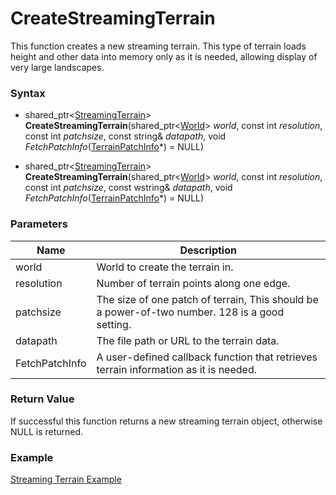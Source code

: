 # CreateStreamingTerrain
This function creates a new streaming terrain. This type of terrain loads height and other data into memory only as it is needed, allowing display of very large landscapes.

### Syntax
* shared_ptr\<[StreamingTerrain](README.md)\> **CreateStreamingTerrain**(shared_ptr\<[World](../World/World.md)\> *world*, const int *resolution*, const int *patchsize*, const string& *datapath*, void *FetchPatchInfo*([TerrainPatchInfo](../TerrainPatchInfo/TerrainPatchInfo.md)\*) = NULL)

* shared_ptr\<[StreamingTerrain](README.md)\> **CreateStreamingTerrain**(shared_ptr\<[World](../World/World.md)\> *world*, const int *resolution*, const int *patchsize*, const wstring& *datapath*, void *FetchPatchInfo*([TerrainPatchInfo](../TerrainPatchInfo/TerrainPatchInfo.md)\*) = NULL)

### Parameters
| Name | Description |
| ------ | ------ |
| world | World to create the terrain in. |
| resolution | Number of terrain points along one edge. |
| patchsize | The size of one patch of terrain, This should be a power-of-two number. 128 is a good setting.|
| datapath | The file path or URL to the terrain data.|
| FetchPatchInfo | A user-defined callback function that retrieves terrain information as it is needed. |

### Return Value
If successful this function returns a new streaming terrain object, otherwise NULL is returned.

### Example
[Streaming Terrain Example](StreamingTerrain.cpp)
